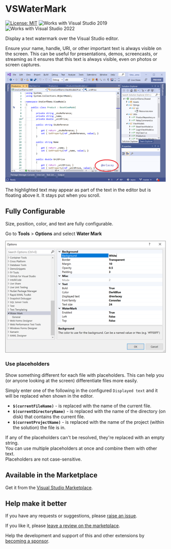 # VSWaterMark

[![License: MIT](https://img.shields.io/badge/License-MIT-green.svg)](LICENSE)
![Works with Visual Studio 2019](https://img.shields.io/static/v1.svg?label=VS&message=2019&color=5F2E96)
![Works with Visual Studio 2022](https://img.shields.io/static/v1.svg?label=VS&message=2022&color=5F2E96)

Display a text watermark over the Visual Studio editor.

Ensure your name, handle, URI, or other important text is always visible on the screen.
This can be useful for presentations, demos, screencasts, or streaming as it ensures that this text is always visible, even on photos or screen captures.

![VS screenshot showing highlighted watermark](./Assets/vswatermark-example.png)

The highlighted text may appear as part of the text in the editor but is floating above it. It stays put when you scroll.

## Fully Configurable

Size, position, color, and text are fully configurable.

Go to **Tools** &gt; **Options** and select **Water Mark**

![Screenshot of Water Mark settings in the Options dialog](./Assets/vswatermark-options.png)

### Use placeholders

Show something different for each file with placeholders.
This can help you (or anyone looking at the screen) differentiate files more easily.

Simply enter one of the following in the configured `Displayed text` and it will be replaced when shown in the editor.

- **`$(currentFileName)`** - is replaced with the name of the current file.
- **`$(currentDirectoryName)`** - is replaced with the name of the directory (on disk) that contains the current file.
- **`$(currentProjectName)`** - is replaced with the name of the project (within the solution) the file is in.

If any of the placeholders can't be resolved, they're replaced with an empty string.  
You can use multiple placeholders at once and combine them with other text.  
Placeholders are not case-sensitive.

## Available in the Marketplace

Get it from the [Visual Studio Marketplace](https://marketplace.visualstudio.com/items?itemName=MattLaceyLtd.WaterMark).

## Help make it better

If you have any requests or suggestions, please [raise an issue](https://github.com/mrlacey/VSWaterMark/issues/new).

If you like it, please [leave a review on the marketplace](https://marketplace.visualstudio.com/items?itemName=MattLaceyLtd.WaterMark&ssr=false#review-details).

Help the development and support of this and other extensions by [becoming a sponsor](https://github.com/sponsors/mrlacey).
